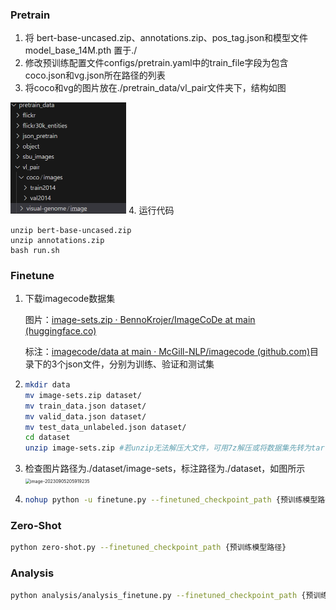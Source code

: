 ### Pretrain
 
1. 将 bert-base-uncased.zip、annotations.zip、pos_tag.json和模型文件model_base_14M.pth 置于./
2. 修改预训练配置文件configs/pretrain.yaml中的train_file字段为包含coco.json和vg.json所在路径的列表
3. 将coco和vg的图片放在./pretrain_data/vl_pair文件夹下，结构如图
 <img src="https://github.com/LHL3341/Adapter-BLIP/blob/main/README.assets/image-20230905205831636.png" alt="image-20230905205919235" style="zoom:50%;" />
4. 运行代码

```
unzip bert-base-uncased.zip
unzip annotations.zip
bash run.sh
```

### Finetune
1. 下载imagecode数据集

   图片：[image-sets.zip · BennoKrojer/ImageCoDe at main (huggingface.co)](https://huggingface.co/datasets/BennoKrojer/ImageCoDe/blob/main/image-sets.zip)

   标注：[imagecode/data at main · McGill-NLP/imagecode (github.com)](https://github.com/McGill-NLP/imagecode/tree/main/data)目录下的3个json文件，分别为训练、验证和测试集

2. ```bash
   mkdir data
   mv image-sets.zip dataset/
   mv train_data.json dataset/
   mv valid_data.json dataset/
   mv test_data_unlabeled.json dataset/
   cd dataset
   unzip image-sets.zip #若unzip无法解压大文件，可用7z解压或将数据集先转为tar.gz格式
   ```

   

3. 检查图片路径为./dataset/image-sets，标注路径为./dataset，如图所示<img src="https://github.com/LHL3341/Adapter-BLIP/blob/main/README.assets/image-20230907165345041.png" alt="image-20230905205919235" style="zoom:50%;" />

4. ```bash
   nohup python -u finetune.py --finetuned_checkpoint_path {预训练模型路径} > finetune.log 2>&1 & #开始训练
   ```

### Zero-Shot
```bash
python zero-shot.py --finetuned_checkpoint_path {预训练模型路径}
```

### Analysis
```bash
python analysis/analysis_finetune.py --finetuned_checkpoint_path {预训练模型路径} #评估finetune模型
```


   